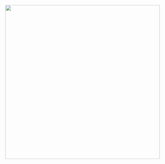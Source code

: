 <div id="header" align="center">
  <img src="https://media.giphy.com/media/NXEuPHCOiJujANVznL/giphy-downsized-large.gif" width="500"/>
</div>
